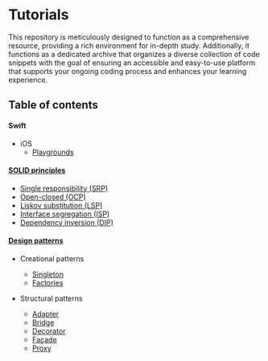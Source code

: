 # Tutorials

This repository is meticulously designed to function as a comprehensive resource, providing a rich environment for in-depth study. Additionally, it functions as a dedicated archive that organizes a diverse collection of code snippets with the goal of ensuring an accessible and easy-to-use platform that supports your ongoing coding process and enhances your learning experience.

## Table of contents

#### Swift

   - iOS
      - [Playgrounds](Content/Swift/iOS/Running%20views%20on%20Playgrounds/Running%20views%20on%20Playgrounds.md) 
   
#### [SOLID principles]((https://en.wikipedia.org/wiki/SOLID))

- [Single responsibility (SRP)](Content/General/SOLID%20design%20principles/Single%20responsibility%20(SRP).md)
- [Open-closed (OCP)](Content/General/SOLID%20design%20principles/Open-closed%20(OCP).md)
- [Liskov substitution (LSP)](Content/General/SOLID%20design%20principles/Liskov%20substitution%20(LSP).md)
- [Interface segregation (ISP)](Content/General/SOLID%20design%20principles/Interface%20segregation%20(ISP).md)
- [Dependency inversion (DIP)](Content/General/SOLID%20design%20principles/Dependency%20inversion%20(DIP).md)

#### [Design patterns](https://en.wikipedia.org/wiki/Software_design_pattern)

- Creational patterns
  - [Singleton](Content/General/Design%20Patterns/Gang%20of%20Four%20(GoF)/Creational%20patterns/Singleton.md)
  - [Factories](Content/General/Design%20Patterns/Gang%20of%20Four%20(GoF)/Creational%20patterns/Factories.md)

- Structural patterns
  - [Adapter](Content/General/Design%20Patterns/Gang%20of%20Four%20(GoF)/Structural%20patterns/Adapter.md)
  - [Bridge](Content/General/Design%20Patterns/Gang%20of%20Four%20(GoF)/Structural%20patterns/Bridge.md)
  - [Decorator](Content/General/Design%20Patterns/Gang%20of%20Four%20(GoF)/Structural%20patterns/Decorator.md)
  - [Façade](Content/General/Design%20Patterns/Gang%20of%20Four%20(GoF)/Structural%20patterns/Façade.md)
  - [Proxy](Content/General/Design%20Patterns/Gang%20of%20Four%20(GoF)/Structural%20patterns/Proxy.md)